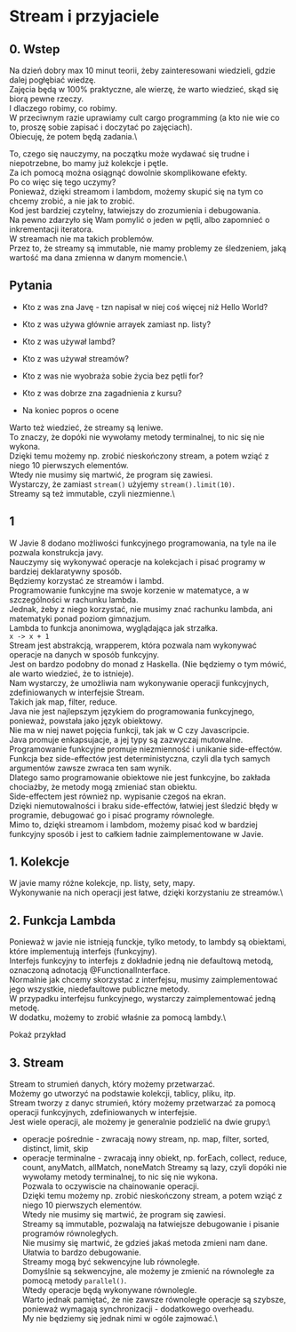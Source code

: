 # Stream i przyjaciele

## 0. Wstep

Na dzień dobry max 10 minut teorii, żeby zainteresowani wiedzieli, gdzie dalej pogłębiać wiedzę.\
Zajęcia będą w 100% praktyczne, ale wierzę, że warto wiedzieć, skąd się biorą pewne rzeczy.\
I dlaczego robimy, co robimy.\
W przeciwnym razie uprawiamy cult cargo programming (a kto nie wie co to, proszę sobie zapisać i doczytać po
zajęciach).\
Obiecuję, że potem będą zadania.\

To, czego się nauczymy, na początku może wydawać się trudne i niepotrzebne, bo mamy już kolekcje i pętle.\
Za ich pomocą można osiągnąć dowolnie skomplikowane efekty.\
Po co więc się tego uczymy?\
Ponieważ, dzięki streamom i lambdom, możemy skupić się na tym co chcemy zrobić, a nie jak to zrobić.\
Kod jest bardziej czytelny, łatwiejszy do zrozumienia i debugowania.\
Na pewno zdarzyło się Wam pomylić o jeden w pętli, albo zapomnieć o inkrementacji iteratora.\
W streamach nie ma takich problemów.\
Przez to, że streamy są immutable, nie mamy problemy ze śledzeniem, jaką wartość ma dana zmienna w danym momencie.\

## Pytania

- Kto z was zna Javę - tzn napisał w niej coś więcej niż Hello World?
- Kto z was używa głównie arrayek zamiast np. listy?
- Kto z was używał lambd?
- Kto z was używał streamów?
- Kto z was nie wyobraża sobie życia bez pętli for?
- Kto z was dobrze zna zagadnienia z kursu?

- Na koniec popros o ocene

Warto też wiedzieć, że streamy są leniwe.\
To znaczy, że dopóki nie wywołamy metody terminalnej, to nic się nie wykona.\
Dzięki temu możemy np. zrobić nieskończony stream, a potem wziąć z niego 10 pierwszych elementów.\
Wtedy nie musimy się martwić, że program się zawiesi.\
Wystarczy, że zamiast `stream()` użyjemy `stream().limit(10)`.\
Streamy są też immutable, czyli niezmienne.\

## 1

W Javie 8 dodano możliwości funkcyjnego programowania, na tyle na ile pozwala konstrukcja javy.\
Nauczymy się wykonywać operacje na kolekcjach i pisać programy w bardziej deklaratywny sposób.\
Będziemy korzystać ze streamów i lambd.\
Programowanie funkcyjne ma swoje korzenie w matematyce, a w szczególności w rachunku lambda.\
Jednak, żeby z niego korzystać, nie musimy znać rachunku lambda, ani matematyki ponad poziom gimnazjum.\
Lambda to funkcja anonimowa, wyglądająca jak strzałka.\
`x -> x + 1`\
Stream jest abstrakcją, wrapperem, która pozwala nam wykonywać operacje na danych w sposób funkcyjny.\
Jest on bardzo podobny do monad z Haskella. (Nie będziemy o tym mówić, ale warto wiedzieć, że to istnieje).\
Nam wystarczy, że umożliwia nam wykonywanie operacji funkcyjnych, zdefiniowanych w interfejsie Stream.\
Takich jak map, filter, reduce.\
Java nie jest najlepszym językiem do programowania funkcyjnego, ponieważ, powstała jako język obiektowy.\
Nie ma w niej nawet pojęcia funkcji, tak jak w C czy Javascripcie.\
Java promuje enkapsujacje, a jej typy są zazwyczaj mutowalne.\
Programowanie funkcyjne promuje niezmienność i unikanie side-effectów.\
Funkcja bez side-effectów jest deterministyczna, czyli dla tych samych argumentów zawsze zwraca ten sam wynik.\
Dlatego samo programowanie obiektowe nie jest funkcyjne, bo zakłada chociażby, że metody mogą zmieniać stan obiektu.\
Side-effectem jest również np. wypisanie czegoś na ekran.\
Dzięki niemutowalności i braku side-effectów, łatwiej jest śledzić błędy w programie, debugować go i pisać programy
równoległe.\
Mimo to, dzięki streamom i lambdom, możemy pisać kod w bardziej funkcyjny sposób i jest to całkiem ładnie
zaimplementowane w Javie.

## 1. Kolekcje

W javie mamy różne kolekcje, np. listy, sety, mapy.\
Wykonywanie na nich operacji jest łatwe, dzięki korzystaniu ze streamów.\

## 2. Funkcja Lambda

Ponieważ w javie nie istnieją funckje, tylko metody, to lambdy są obiektami, które implementują interfejs (funkcyjny).\
Interfejs funkcyjny to interfejs z dokładnie jedną nie defaultową metodą, oznaczoną adnotacją @FunctionalInterface.\
Normalnie jak chcemy skorzystać z interfejsu, musimy zaimplementować jego wszystkie, niedefaultowe publiczne metody.\
W przypadku interfejsu funkcyjnego, wystarczy zaimplementować jedną metodę.\
W dodatku, możemy to zrobić właśnie za pomocą lambdy.\

Pokaż przykład

## 3. Stream

Stream to strumień danych, który możemy przetwarzać.\
Możemy go utworzyć na podstawie kolekcji, tablicy, pliku, itp.\
Stream tworzy z danyc strumień, który możemy przetwarzać za pomocą operacji funkcyjnych, zdefiniowanych w interfejsie.\
Jest wiele operacji, ale możemy je generalnie podzielić na dwie grupy:\
- operacje pośrednie - zwracają nowy stream, np. map, filter, sorted, distinct, limit, skip
- operacje terminalne - zwracają inny obiekt, np. forEach, collect, reduce, count, anyMatch, allMatch, noneMatch
Streamy są lazy, czyli dopóki nie wywołamy metody terminalnej, to nic się nie wykona.\
Pozwala to oczywiscie na chainowanie operacji.\
Dzięki temu możemy np. zrobić nieskończony stream, a potem wziąć z niego 10 pierwszych elementów.\
Wtedy nie musimy się martwić, że program się zawiesi.\
Streamy są immutable, pozwalają na łatwiejsze debugowanie i pisanie programów równoległych.\
Nie musimy się martwić, że gdzieś jakaś metoda zmieni nam dane.\
Ułatwia to bardzo debugowanie.\
Streamy mogą być sekwencyjne lub równoległe.\
Domyślnie są sekwencyjne, ale możemy je zmienić na równoległe za pomocą metody `parallel()`.\
Wtedy operacje będą wykonywane równolegle.\
Warto jednak pamiętać, że nie zawsze równoległe operacje są szybsze, ponieważ wymagają synchronizacji - dodatkowego overheadu.\
My nie będziemy się jednak nimi w ogóle zajmować.\
